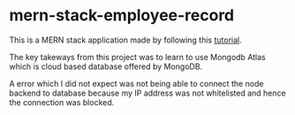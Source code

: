 # mern-stack-employee-record

This is a MERN stack application made by following this [tutorial](https://www.mongodb.com/resources/languages/mern-stack-tutorial).

The key takeways from this project was to learn to use Mongodb Atlas which is cloud based database offered by MongoDB.

A error which I did not expect was not being able to connect the node backend to database because my IP address was not whitelisted and hence the connection was blocked.
